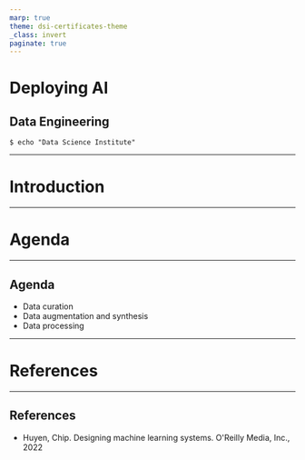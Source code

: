 ```yaml
---
marp: true
theme: dsi-certificates-theme
_class: invert
paginate: true
---
```


<style>
img[alt~="center"] {
  display: block;
  margin: 0 auto;
}
</style>

# Deploying AI 
## Data Engineering

```code
$ echo "Data Science Institute"
```
---

# Introduction

---

# Agenda

---

## Agenda

+ Data curation
+ Data augmentation and synthesis
+ Data processing






---


# References

---

## References

- Huyen, Chip. Designing machine learning systems. O'Reilly Media, Inc., 2022 
